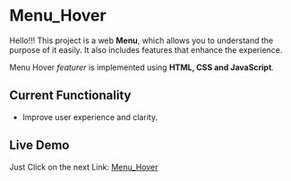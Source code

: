 # Menu_Hover

Hello!!! This project is a web **Menu**, which allows you to understand the purpose of it easily. It also includes features that enhance the experience.

Menu Hover *featurer* is implemented using **HTML, CSS and JavaScript**.

## Current Functionality

- Improve user experience and clarity.

## Live Demo

Just Click on the next Link: [Menu_Hover](https://davjulian19.github.io/Menu_Hover/)
